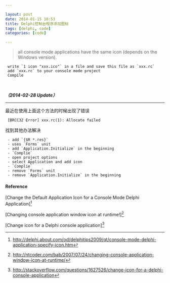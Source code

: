 ```yaml
---

layout: post
date: 2014-01-15 10:53
title: Delphi控制台程序添加图标
tags: [delphi, code]
categories: [code]

---
```


> all console mode applications have the same icon (depends on the Windows version).


```
 write `1 icon "xxx.ico"` in a file and save this file as `xxx.rc`
 add `xxx.rc` to your console mode project
 Compile
```

<br/>

***（2014-02-28 Update）***

---

最近在使用上面这个方法的时候出现了错误

```
 [BRCC32 Error] xxx.rc(1): Allocate failed
```

找到其他办法解决

```
 - add `{$R *.res}`
 - uses `Forms` unit
 - add `Application.Initialize` in the beginning
 - `Complie`
 - open project options
 - select Application and add icon
 - `Complie`
 - remove `Forms` unit
 - remove `Application.Initialize` in the beginning
```

#### Reference

[Change the Default Application Icon for a Console Mode Delphi Application][^1]

[Changing console application window icon at runtime!][^2]

[Change icon for a Delphi console application][^3]


[^1]: http://delphi.about.com/od/delphitips2009/qt/console-mode-delphi-application-specify-icon.htm
[^2]: http://ntcoder.com/bab/2007/07/24/changing-console-application-window-icon-at-runtime/
[^3]: http://stackoverflow.com/questions/1627526/change-icon-for-a-delphi-console-application